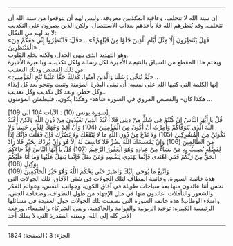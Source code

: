 ------------------------------------------------------------------------

إن سنة الله لا تتخلف، وعاقبة المكذبين معروفة، وليس لهم أن يتوقعوا من سنة
الله أن تتخلف. وقد يُنظرهم الله فلا يأخذهم بعذاب الاستئصال، ولكن الذين
يصرون على التكذيب لا بد لهم من النكال:  
«فَهَلْ يَنْتَظِرُونَ إِلَّا مِثْلَ أَيَّامِ الَّذِينَ خَلَوْا مِنْ قَبْلِهِمْ؟» .. «قُلْ: فَانْتَظِرُوا إِنِّي
مَعَكُمْ مِنَ الْمُنْتَظِرِينَ» ..  
وهو التهديد الذي ينهي الجدل، ولكنه يخلع القلوب.  
ويختم هذا المقطع من السياق بالنتيجة الأخيرة لكل رسالة ولكل تكذيب،
وبالعبرة الأخيرة من ذلك القصص وذلك التعقيب:  
«ثُمَّ نُنَجِّي رُسُلَنا وَالَّذِينَ آمَنُوا. كَذلِكَ حَقًّا عَلَيْنا نُنْجِ الْمُؤْمِنِينَ» ..  
إنها الكلمة التي كتبها الله على نفسه: أن تبقى البذرة المؤمنة وتنبت وتنجو
بعد كل إيذاء وكل خطر، وبعد كل تكذيب وكل تعذيب..  
هكذا كان- والقصص المروي في السورة شاهد- وهكذا يكون.. فليطمئن المؤمنون
...  
  
\[سورة يونس (10) : الآيات 104 الى 109\]  
قُلْ يا أَيُّهَا النَّاسُ إِنْ كُنْتُمْ فِي شَكٍّ مِنْ دِينِي فَلا أَعْبُدُ الَّذِينَ تَعْبُدُونَ مِنْ دُونِ اللَّهِ
وَلكِنْ أَعْبُدُ اللَّهَ الَّذِي يَتَوَفَّاكُمْ وَأُمِرْتُ أَنْ أَكُونَ مِنَ الْمُؤْمِنِينَ (104) وَأَنْ أَقِمْ وَجْهَكَ
لِلدِّينِ حَنِيفاً وَلا تَكُونَنَّ مِنَ الْمُشْرِكِينَ (105) وَلا تَدْعُ مِنْ دُونِ اللَّهِ ما لا يَنْفَعُكَ
وَلا يَضُرُّكَ فَإِنْ فَعَلْتَ فَإِنَّكَ إِذاً مِنَ الظَّالِمِينَ (106) وَإِنْ يَمْسَسْكَ اللَّهُ بِضُرٍّ فَلا كاشِفَ
لَهُ إِلاَّ هُوَ وَإِنْ يُرِدْكَ بِخَيْرٍ فَلا رَادَّ لِفَضْلِهِ يُصِيبُ بِهِ مَنْ يَشاءُ مِنْ عِبادِهِ وَهُوَ
الْغَفُورُ الرَّحِيمُ (107) قُلْ يا أَيُّهَا النَّاسُ قَدْ جاءَكُمُ الْحَقُّ مِنْ رَبِّكُمْ فَمَنِ اهْتَدى
فَإِنَّما يَهْتَدِي لِنَفْسِهِ وَمَنْ ضَلَّ فَإِنَّما يَضِلُّ عَلَيْها وَما أَنَا عَلَيْكُمْ بِوَكِيلٍ (108)  
وَاتَّبِعْ ما يُوحى إِلَيْكَ وَاصْبِرْ حَتَّى يَحْكُمَ اللَّهُ وَهُوَ خَيْرُ الْحاكِمِينَ (109)  
هذة خاتمة السورة، وخاتمة المطاف لتلك الجولات في شتى الآفاق، تلك الجولات
التي نحس أننا عائدون منها بعد سياحات طويلة في آفاق الكون، وجوانب النفس،
وعوالم الفكر والشعور والتأملات. عائدون منها في مثل الإجهاد من طول
التطواف، وضخامة الجني، وامتلاء الوطاب! هذه خاتمة السورة التي تضمنت تلك
الجولات حول العقيدة في مسائلها الرئيسية الكبيرة: توحيد الربوبية والقوامة
والحاكمية، ونفي الشركاء والشفعاء، ورجعة الأمر كله إلى الله، وسننه
المقدرة التي لا يملك أحد

------------------------------------------------------------------------

الجزء: 3 ¦ الصفحة: 1824
